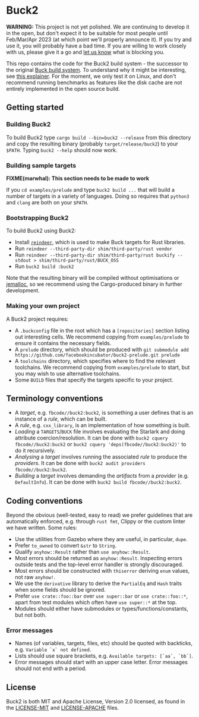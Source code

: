 # Buck2

**WARNING:** This project is not yet polished. We are continuing to develop it in the open, but don't expect it to be suitable for most people until Feb/Mar/Apr 2023 (at which point we'll properly announce it). If you try and use it, you will probably have a bad time. If you are willing to work closely with us, please give it a go and [let us know](https://github.com/facebookincubator/buck2/issues) what is blocking you.

This repo contains the code for the Buck2 build system - the successor to the original [Buck build system](https://buck.build). To understand why it might be interesting, see [this explainer](docs/why.md). For the moment, we only test it on Linux, and don't recommend running benchmarks as features like the disk cache are not entirely implemented in the open source build.

## Getting started

### Building Buck2

To build Buck2 type `cargo build --bin=buck2 --release` from this directory and copy the resulting binary (probably `target/release/buck2`) to your `$PATH`. Typing `buck2 --help` should now work.

### Building sample targets

__FIXME(marwhal): This section needs to be made to work__

If you `cd examples/prelude` and type `buck2 build ...` that will build a number of targets in a variety of languages. Doing so requires that `python3` and `clang` are both on your `$PATH`.

### Bootstrapping Buck2

To build Buck2 using Buck2:

* Install [`reindeer`](https://github.com/facebookincubator/reindeer), which is used to make Buck targets for Rust libraries.
* Run `reindeer --third-party-dir shim/third-party/rust vendor`
* Run `reindeer --third-party-dir shim/third-party/rust buckify --stdout > shim/third-party/rust/BUCK_OSS`
* Run `buck2 build :buck2`

Note that the resulting binary will be compiled without optimisations or [jemalloc](https://github.com/jemalloc/jemalloc), so we recommend using the Cargo-produced binary in further development.

### Making your own project

A Buck2 project requires:

* A `.buckconfig` file in the root which has a `[repositories]` section listing out interesting cells. We recommend copying from `examples/prelude` to ensure it contains the necessary fields.
* A `prelude` directory, which should be produced with `git submodule add https://github.com/facebookincubator/buck2-prelude.git prelude`
* A `toolchains` directory, which specifies where to find the relevant toolchains. We recommend copying from `examples/prelude` to start, but you may wish to use alternative toolchains.
* Some `BUILD` files that specify the targets specific to your project.

## Terminology conventions

* A _target_, e.g. `fbcode//buck2:buck2`, is something a user defines that is an instance of a _rule_, which can be built.
* A _rule_, e.g. `cxx_library`, is an implementation of how something is built.
* _Loading_ a `TARGETS`/`BUCK` file involves evaluating the Starlark and doing attribute coercion/resolution. It can be done with `buck2 cquery fbcode//buck2:buck2` or `buck2 cquery 'deps(fbcode//buck2:buck2)'` to do it recursively.
* _Analysing_ a _target_ involves running the associated _rule_ to produce the _providers_. It can be done with `buck2 audit providers fbcode//buck2:buck2`.
* _Building_ a _target_ involves demanding the _artifacts_ from a _provider_ (e.g. `DefaultInfo`). It can be done with `buck2 build fbcode//buck2:buck2`.

## Coding conventions

Beyond the obvious (well-tested, easy to read) we prefer guidelines that are automatically enforced, e.g. through `rust fmt`, Clippy or the custom linter we have written. Some rules:

* Use the utilities from Gazebo where they are useful, in particular, `dupe`.
* Prefer `to_owned` to convert `&str` to `String`.
* Qualify `anyhow::Result` rather than `use anyhow::Result`.
* Most errors should be returned as `anyhow::Result`. Inspecting errors outside tests and the top-level error handler is strongly discouraged.
* Most errors should be constructed with `thiserror` deriving `enum` values, not raw `anyhow!`.
* We use the `derivative` library to derive the `PartialEq` and `Hash` traits when some fields should be ignored.
* Prefer `use crate::foo::bar` over `use super::bar` or `use crate::foo::*`, apart from test modules which often have `use super::*` at the top.
* Modules should either have submodules or types/functions/constants, but not both.

### Error messages

* Names (of variables, targets, files, etc) should be quoted with backticks,
  e.g. ``Variable `x` not defined``.
* Lists should use square brackets, e.g. ``Available targets: [`aa`, `bb`]``.
* Error messages should start with an upper case letter.
  Error messages should not end with a period.

## License

Buck2 is both MIT and Apache License, Version 2.0 licensed, as found in the [LICENSE-MIT](LICENSE-MIT) and [LICENSE-APACHE](LICENSE-APACHE) files.
